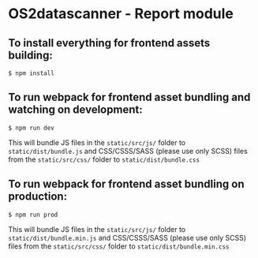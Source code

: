 # OS2datascanner - Report module

## To install everything for frontend assets building:

`$ npm install`

## To run webpack for frontend asset bundling and watching on development:

`$ npm run dev`

This will bundle JS files in the `static/src/js/` folder to `static/dist/bundle.js` and CSS/CSSS/SASS (please use only SCSS) files from the `static/src/css/` folder to `static/dist/bundle.css`

## To run webpack for frontend asset bundling on production:

`$ npm run prod`

This will bundle JS files in the `static/src/js/` folder to `static/dist/bundle.min.js` and CSS/CSSS/SASS (please use only SCSS) files from the `static/src/css/` folder to `static/dist/bundle.min.css`

